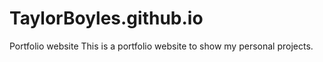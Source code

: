 # TaylorBoyles.github.io
Portfolio website
This is a portfolio website to show my personal projects.

